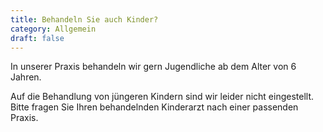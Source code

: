 ```yaml
---
title: Behandeln Sie auch Kinder?
category: Allgemein
draft: false
---
```

In unserer Praxis behandeln wir gern Jugendliche ab dem Alter von 6 Jahren.  

Auf die Behandlung von jüngeren Kindern sind wir leider nicht eingestellt. Bitte fragen Sie Ihren behandelnden Kinderarzt nach einer passenden Praxis.
